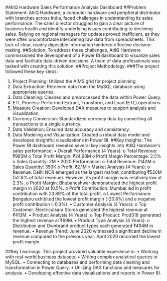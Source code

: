 #AtliQ Hardware Sales Performance Analysis Dashboard
##Problem Statement:
AtliQ Hardware, a computer hardware and peripheral distributor with branches across India, faced challenges in understanding its sales performance. The sales director struggled to gain a clear picture of business health and identify underlying issues contributing to declining sales. Relying on regional managers for updates proved inefficient, as they were often uncomfortable interpreting raw data from spreadsheets. This lack of clear, readily digestible information hindered effective decision-making.
##Solution:
To address these challenges, AtliQ Hardware commissioned the development of a Power BI dashboard to visualize sales data and facilitate data-driven decisions. A team of data professionals was tasked with creating this solution.
##Project Methodology:
###The project followed these key steps:
1.	Project Planning: Utilized the AIMS grid for project planning.
2.	Data Extraction: Retrieved data from the MySQL database using appropriate queries.
3.	Data Cleaning: Cleaned and preprocessed the data within Power Query.
4.	ETL Process: Performed Extract, Transform, and Load (ETL) operations.
5.	Measure Creation: Developed DAX measures to support analysis and visualization.
6.	Currency Conversion: Standardized currency data by converting all transactions to a single currency.
7.	Data Validation: Ensured data accuracy and consistency.
8.	Data Modeling and Visualization: Created a robust data model and developed insightful visualizations in Power BI.
##Key Insights:
The Power BI dashboard revealed several key insights into AtliQ Hardware's sales performance:
•	Overall Performance (4 Years): 
o	Total Revenue: ₹985M
o	Total Profit Margin: ₹24.66M
o	Profit Margin Percentage: 2.5%
o	Sales Quantity: 2M
•	2020 Performance: 
o	Total Revenue: ₹142M
o	Sales Quantity: 350K
o	Profit: ₹2.1M
•	Market Analysis (4 Years): 
o	Revenue: Delhi NCR emerged as the largest market, contributing ₹520M (52.8% of total revenue). However, its profit margin was relatively low at 2.3%.
o	Profit Margin: Bhubaneshwar demonstrated the highest profit margin in 2020 at 10.5%.
o	Profit Contribution: Mumbai led in profit contribution with 23.89% of the total profit.
o	Lowest Performance: Bengaluru exhibited the lowest profit margin (-20.8%) and a negative profit contribution (-0.3%).
•	Customer Analysis (4 Years): 
o	Top Customer: Electricalsara Stores generated the highest revenue at ₹413M.
•	Product Analysis (4 Years): 
o	Top Product: Prod318 generated the highest revenue at ₹69M.
•	Product Type Analysis (4 Years): 
o	Distribution and Ownbrand product types each generated ₹494M in revenue.
•	Revenue Trend: June 2020 witnessed a significant decline in revenue compared to the previous year. April 2020 recorded the lowest profit margin.

##Key Learnings:
This project provided valuable experience in:
•	Working with real-world business datasets.
•	Writing complex analytical queries in MySQL.
•	Connecting to databases and performing data cleaning and transformation in Power Query.
•	Utilizing DAX functions and measures for analysis.
•	Developing effective data visualizations and reports in Power BI.

